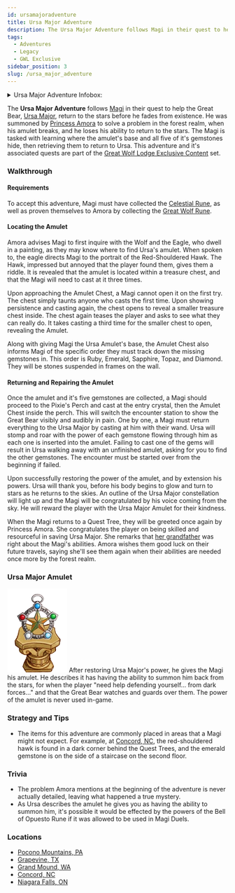 ```yaml
---
id: ursamajoradventure
title: Ursa Major Adventure
description: The Ursa Major Adventure follows Magi in their quest to help the Great Bear, Ursa Major, return to the stars before he fades from existence.
tags:
  - Adventures
  - Legacy
  - GWL Exclusive
sidebar_position: 3
slug: /ursa_major_adventure
---
```


<details>
  <summary>Ursa Major Adventure Infobox:</summary>
  | Ursa Major Adventure Adventure |
  | --- |
  | <img src="\img\Ursa_Adventure_Art.webp" alt="Ursa Major Adventure Art" width="270" hight="338" title="Ursa Major Adventure Art"></img> |

  | General Information |  |
  | --- | --- |
  | Content Set | [Great Wolf Lodge Exclusive Content](docs\Info_About_MagiQuest\Content_Sets\Great_Wolf_Lodge_Exclusive.md) |
  | Adventure Giver | [Princess Amora](docs\Home.mdx) |
  | Reward Giver | [Ursa Major](docs\Home.mdx) |
  | Prerequisites | - [Celestial Rune](docs\Home.mdx)<br></br> - [Great Wolf Rune](docs\Home.mdx) |

  | Rewards |  |  |
  | --- | --- | --- |
  | ***Gold*** | ***XP*** | ***Rune*** |
  | 600 <img src="\img\Gold.webp" alt="Gold Icon" width="24" hight="24" title="Gold Icon"></img> | 300 <img src="\img\XP.webp" alt="XP Icon" width="24" hight="25" title="XP Icon"></img> | Ursa Major Amulet |
</details>

The **Ursa Major Adventure** follows [Magi](docs\Info_About_MagiQuest\Magi.md) in their quest to help the Great Bear, [Ursa Major](docs\Home.mdx), return to the stars before he fades from existence. He was summoned by [Princess Amora](docs\Home.mdx) to solve a problem in the forest realm, when his amulet breaks, and he loses his ability to return to the stars. The Magi is tasked with learning where the amulet's base and all five of it's gemstones hide, then retrieving them to return to Ursa. This adventure and it's associated quests are part of the [Great Wolf Lodge Exclusive Content](docs\Info_About_MagiQuest\Content_Sets\Great_Wolf_Lodge_Exclusive.md) set. 

### Walkthrough

#### Requirements

To accept this adventure, Magi must have collected the [Celestial Rune](docs\Home.mdx), as well as proven themselves to Amora by collecting the [Great Wolf Rune](docs\Home.mdx). 

#### Locating the Amulet

Amora advises Magi to first inquire with the Wolf and the Eagle, who dwell in a painting, as they may know where to find Ursa's amulet. When spoken to, the eagle directs Magi to the portrait of the Red-Shouldered Hawk. The Hawk, impressed but annoyed that the player found them, gives them a riddle. It is revealed that the amulet is located within a treasure chest, and that the Magi will need to cast at it three times.

Upon approaching the Amulet Chest, a Magi cannot open it on the first try. The chest simply taunts anyone who casts the first time. Upon showing persistence and casting again, the chest opens to reveal a smaller treasure chest inside. The chest again teases the player and asks to see what they can really do. It takes casting a third time for the smaller chest to open, revealing the Amulet.

Along with giving Magi the Ursa Amulet's base, the Amulet Chest also informs Magi of the specific order they must track down the missing gemstones in. This order is Ruby, Emerald, Sapphire, Topaz, and Diamond. They will be stones suspended in frames on the wall.

#### Returning and Repairing the Amulet

Once the amulet and it's five gemstones are collected, a Magi should proceed to the Pixie's Perch and cast at the entry crystal, then the Amulet Chest inside the perch. This will switch the encounter station to show the Great Bear visibly and audibly in pain. One by one, a Magi must return everything to the Ursa Major by casting at him with their wand. Ursa will stomp and roar with the power of each gemstone flowing through him as each one is inserted into the amulet. Failing to cast one of the gems will result in Ursa walking away with an unfinished amulet, asking for you to find the other gemstones. The encounter must be started over from the beginning if failed.

Upon successfully restoring the power of the amulet, and by extension his powers. Ursa will thank you, before his body begins to glow and turn to stars as he returns to the skies. An outline of the Ursa Major constellation will light up and the Magi will be congratulated by his voice coming from the sky. He will reward the player with the Ursa Major Amulet for their kindness.

When the Magi returns to a Quest Tree, they will be greeted once again by Princess Amora. She congratulates the player on being skilled and resourceful in saving Ursa Major. She remarks that [her grandfather](docs\Home.mdx) was right about the Magi's abilities. Amora wishes them good luck on their future travels, saying she'll see them again when their abilities are needed once more by the forest realm.

### Ursa Major Amulet

<img src="\img\Ursa_Major_Amulet.webp" alt="The Ursa Major Amulet" width="137" hight="192" title="The Ursa Major Amulet"></img> After restoring Ursa Major's power, he gives the Magi his amulet. He describes it has having the ability to summon him back from the stars, for when the player "need help defending yourself... from dark forces..." and that the Great Bear watches and guards over them. The power of the amulet is never used in-game. 

### Strategy and Tips

- The items for this adventure are commonly placed in areas that a Magi might not expect. For example, at [Concord, NC](docs\Home.mdx), the red-shouldered hawk is found in a dark corner behind the Quest Trees, and the emerald gemstone is on the side of a staircase on the second floor.

### Trivia

- The problem Amora mentions at the beginning of the adventure is never actually detailed, leaving what happened a true mystery.
- As Ursa describes the amulet he gives you as having the ability to summon him, it's possible it would be effected by the powers of the Bell of Opuesto Rune if it was allowed to be used in Magi Duels.

### Locations

- [Pocono Mountains, PA](docs\Home.mdx)
- [Grapevine, TX](docs\Home.mdx)
- [Grand Mound, WA](docs\Home.mdx)
- [Concord, NC](docs\Home.mdx)
- [Niagara Falls, ON](docs\Home.mdx)